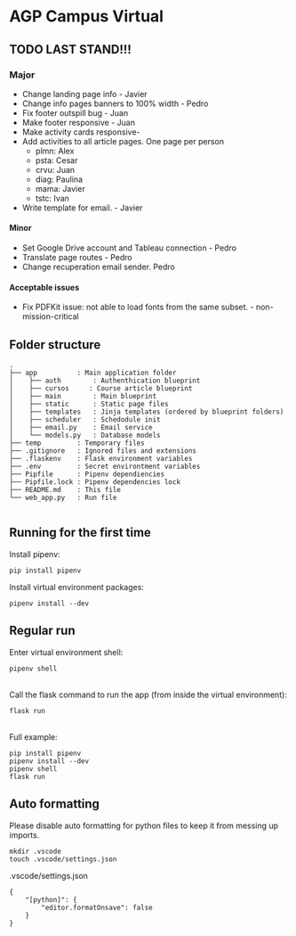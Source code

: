 # AGP Campus Virtual


## TODO LAST STAND!!!
### Major
- Change landing page info - Javier
- Change info pages banners to 100% width - Pedro
- Fix footer outspill bug - Juan
- Make footer responsive - Juan
- Make activity cards responsive-
- Add activities to all article pages. One page per person
    - plmn: Alex
    - psta: Cesar
    - crvu: Juan
    - diag: Paulina
    - mama: Javier
    - tstc: Ivan
- Write template for email. - Javier

#### Minor
- Set Google Drive account and Tableau connection - Pedro
- Translate page routes - Pedro
- Change recuperation email sender. Pedro


#### Acceptable issues
- Fix PDFKit issue: not able to load fonts from the same subset. - non-mission-critical



## Folder structure
```
.
├── app          : Main application folder
│    ├── auth        : Authenthication blueprint
│    ├── cursos     : Course article blueprint
│    ├── main        : Main blueprint
│    ├── static      : Static page files
│    ├── templates   : Jinja templates (ordered by blueprint folders)
│    ├── scheduler   : Schedodule init
│    ├── email.py    : Email service
│    └── models.py   : Database models
├── temp         : Temporary files
├── .gitignore   : Ignored files and extensions
├── .flaskenv    : Flask environment variables
├── .env         : Secret environtment variables
├── Pipfile      : Pipenv dependiencies
├── Pipfile.lock : Pipenv dependencies lock
├── README.md    : This file
└── web_app.py   : Run file


```

## Running for the first time
Install pipenv:
```
pip install pipenv
```

Install virtual environment packages:
```
pipenv install --dev
```

## Regular run
Enter virtual environment shell:
```
pipenv shell
```

\
Call the flask command to run the app (from inside the virtual environment):
```
flask run
```

\
Full example:
```
pip install pipenv
pipenv install --dev
pipenv shell
flask run
```


## Auto formatting
Please disable auto formatting for python files to keep it from messing up imports.

```
mkdir .vscode
touch .vscode/settings.json
```
.vscode/settings.json
```
{
    "[python]": {
        "editor.formatOnsave": false
    }
}
```

